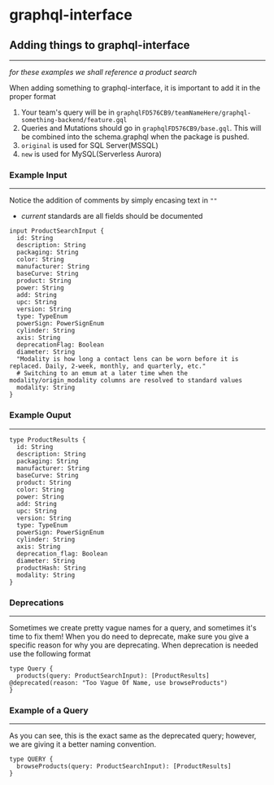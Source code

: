 # graphql-interface

## Adding things to graphql-interface
____

_for these examples we shall reference a product search_

When adding something to graphql-interface, it is important to add it in the proper format

1. Your team's query will be in `graphqlFD576CB9/teamNameHere/graphql-something-backend/feature.gql` 
2. Queries and Mutations should go in `graphqlFD576CB9/base.gql`.  This will be combined into the schema.graphql when the package is pushed. 
3. `original` is used for SQL Server(MSSQL)
4. `new` is used for MySQL(Serverless Aurora)

### Example Input
___
Notice the addition of comments by simply encasing text in `""`
* _current_ standards are all fields should be documented

```
input ProductSearchInput {
  id: String
  description: String
  packaging: String
  color: String
  manufacturer: String
  baseCurve: String
  product: String
  power: String
  add: String
  upc: String
  version: String
  type: TypeEnum
  powerSign: PowerSignEnum
  cylinder: String
  axis: String
  deprecationFlag: Boolean
  diameter: String
  "Modality is how long a contact lens can be worn before it is replaced. Daily, 2-week, monthly, and quarterly, etc."
  # Switching to an emum at a later time when the modality/origin_modality columns are resolved to standard values
  modality: String
}
```

### Example Ouput
---
```
type ProductResults {
  id: String
  description: String
  packaging: String
  manufacturer: String
  baseCurve: String
  product: String
  color: String
  power: String
  add: String
  upc: String
  version: String
  type: TypeEnum
  powerSign: PowerSignEnum
  cylinder: String
  axis: String
  deprecation_flag: Boolean
  diameter: String
  productHash: String
  modality: String
}
```

### Deprecations
____
Sometimes we create pretty vague names for a query, and sometimes it's time to fix them!  When you do need to deprecate, make sure you give a specific reason for why you are deprecating.  When deprecation is needed use the following format
```gql
type Query {
  products(query: ProductSearchInput): [ProductResults] @deprecated(reason: "Too Vague Of Name, use browseProducts")
}
```

### Example of a Query
___

As you can see, this is the exact same as the deprecated query; however, we are giving it a better naming convention.

```gql
type QUERY {
  browseProducts(query: ProductSearchInput): [ProductResults]
}
```

